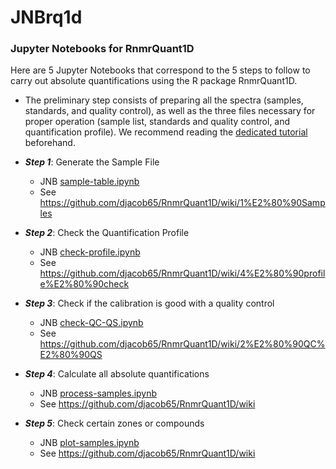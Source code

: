 # JNBrq1d

### Jupyter Notebooks for RnmrQuant1D

Here are 5 Jupyter Notebooks that correspond to the 5 steps to follow to carry out absolute quantifications using the R package RnmrQuant1D.

* The preliminary step consists of preparing all the spectra (samples, standards, and quality control), as well as the three files necessary for proper operation (sample list, standards and quality control, and quantification profile). We recommend reading the [dedicated tutorial](https://github.com/djacob65/RnmrQuant1D/wiki) beforehand.

* **_Step 1_**: Generate the Sample File
    * JNB [sample-table.ipynb](https://nbviewer.org/github/djacob65/JNBrq1d/blob/main/jnb/sample-table.ipynb)
    * See https://github.com/djacob65/RnmrQuant1D/wiki/1%E2%80%90Samples

* **_Step 2_**: Check the Quantification Profile
    * JNB [check-profile.ipynb](https://nbviewer.org/github/djacob65/JNBrq1d/blob/main/jnb/check-profile.ipynb)
    * See https://github.com/djacob65/RnmrQuant1D/wiki/4%E2%80%90profile%E2%80%90check

* **_Step 3_**: Check if the calibration is good with a quality control
    * JNB [check-QC-QS.ipynb](https://nbviewer.org/github/djacob65/JNBrq1d/blob/main/jnb/check-QC-QS.ipynb)
    * See https://github.com/djacob65/RnmrQuant1D/wiki/2%E2%80%90QC%E2%80%90QS

* **_Step 4_**: Calculate all absolute quantifications
    * JNB [process-samples.ipynb](https://nbviewer.org/github/djacob65/JNBrq1d/blob/main/jnb/process-samples.ipynb)
    * See https://github.com/djacob65/RnmrQuant1D/wiki

* **_Step 5_**: Check certain zones or compounds
    * JNB [plot-samples.ipynb](https://nbviewer.org/github/djacob65/JNBrq1d/blob/main/jnb/plot-samples.ipynb)
    * See https://github.com/djacob65/RnmrQuant1D/wiki


